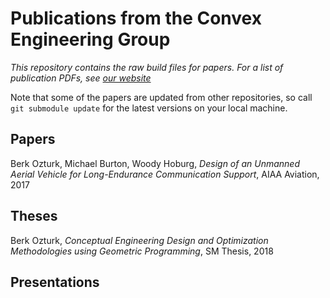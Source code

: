 # Publications from the Convex Engineering Group
_This repository contains the raw build files for papers. For a list of publication PDFs, see [our website](https://convex.mit.edu/publications/)_

Note that some of the papers are updated from other repositories, so call ```git submodule update``` for the latest versions on your local machine. 

## Papers
Berk Ozturk, Michael Burton, Woody Hoburg, *Design of an Unmanned Aerial Vehicle for Long-Endurance Communication Support*, AIAA Aviation, 2017
## Theses
Berk Ozturk, *Conceptual Engineering Design and Optimization Methodologies using Geometric Programming*, SM Thesis, 2018

## Presentations

